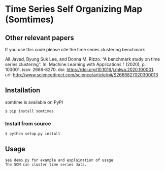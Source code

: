 # Time Series Self Organizing Map (Somtimes)



## Other relevant papers
If you use this code please cite the time series clustering benchmark

Ali Javed, Byung Suk Lee, and Donna M. Rizzo. “A benchmark study on time series clustering”. In: Machine Learning with Applications 1 (2020), p. 100001. issn: 2666-8270. doi: https://doi.org/10.1016/j.mlwa.2020.100001. url: http://www.sciencedirect.com/science/article/pii/S2666827020300013





## Installation

somtime is available on PyPI 

```console
$ pip install somtimes
```

### Install from source


```console
$ python setup.py install
```

## Usage


```
see demo.py for example and explaination of usage
The SOM can cluster time series data.

```
